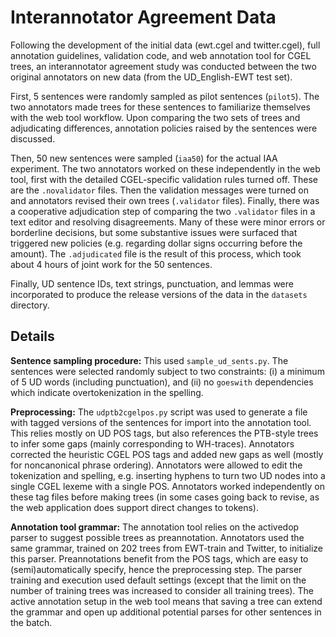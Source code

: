 Interannotator Agreement Data
=============================

Following the development of the initial data (ewt.cgel and twitter.cgel), full annotation guidelines, validation code, and web annotation tool for CGEL trees, an interannotator agreement study was conducted between the two original annotators on new data (from the UD_English-EWT test set).

First, 5 sentences were randomly sampled as pilot sentences (`pilot5`). The two annotators made trees for these sentences to familiarize themselves with the web tool workflow. Upon comparing the two sets of trees and adjudicating differences, annotation policies raised by the sentences were discussed.

Then, 50 new sentences were sampled (`iaa50`) for the actual IAA experiment. The two annotators worked on these independently in the web tool, first with the detailed CGEL-specific validation rules turned off. These are the `.novalidator` files. Then the validation messages were turned on and annotators revised their own trees (`.validator` files). Finally, there was a cooperative adjudication step of comparing the two `.validator` files in a text editor and resolving disagreements. Many of these were minor errors or borderline decisions, but some substantive issues were surfaced that triggered new policies (e.g. regarding dollar signs occurring before the amount). The `.adjudicated` file is the result of this process, which took about 4 hours of joint work for the 50 sentences.

Finally, UD sentence IDs, text strings, punctuation, and lemmas were incorporated to produce the release versions of the data in the `datasets` directory.

Details
-------

**Sentence sampling procedure:** This used `sample_ud_sents.py`. The sentences were selected randomly subject to two constraints: (i) a minimum of 5 UD words (including punctuation), and (ii) no `goeswith` dependencies which indicate overtokenization in the spelling.

**Preprocessing:** The `udptb2cgelpos.py` script was used to generate a file with tagged versions of the sentences for import into the annotation tool. This relies mostly on UD POS tags, but also references the PTB-style trees to infer some gaps (mainly corresponding to WH-traces). Annotators corrected the heuristic CGEL POS tags and added new gaps as well (mostly for noncanonical phrase ordering). Annotators were allowed to edit the tokenization and spelling, e.g. inserting hyphens to turn two UD nodes into a single CGEL lexeme with a single POS. Annotators worked independently on these tag files before making trees (in some cases going back to revise, as the web application does support direct changes to tokens).

**Annotation tool grammar:** The annotation tool relies on the activedop parser to suggest possible trees as preannotation. Annotators used the same grammar, trained on 202 trees from EWT-train and Twitter, to initialize this parser. Preannotations benefit from the POS tags, which are easy to (semi)automatically specify, hence the preprocessing step. The parser training and execution used default settings (except that the limit on the number of training trees was increased to consider all training trees). The active annotation setup in the web tool means that saving a tree can extend the grammar and open up additional potential parses for other sentences in the batch.
